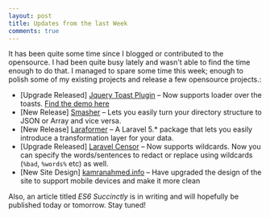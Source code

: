 ```yaml
---
layout: post
title: Updates from the last Week
comments: true
---
```


It has been quite some time since I blogged or contributed to the opensource. I had been quite busy lately and wasn't able to find the time enough to do that. I managed to spare some time this week; enough to polish some of my existing projects and release a few opensource projects.:

- [Upgrade Released] [Jquery Toast Plugin](http://github.com/kamranahmedse/jquery-toast-plugin) &ndash; Now supports loader over the toasts. [Find the demo here](http://kamranahmed.info)
- [New Release] [Smasher](https://github.com/kamranahmedse/smasher) &ndash; Lets you easily turn your directory structure to JSON or Array and vice versa.
- [New Release] [Laraformer](http://github.com/kamranahmedse/laraformer) &ndash; A Laravel 5.* package that lets you easily introduce a transformation layer for your data.
- [Upgrade Released] [Laravel Censor](http://github.com/kamranahmedse/laravel-censor) &ndash; Now supports wildcards. Now you can specify the words/sentences to redact or replace using wildcards (`%bad`, `%words%` etc) as well.
- [New Site Design] [kamranahmed.info](http://kamranahmed.info/) &ndash; Have upgraded the design of the site to support mobile devices and make it more clean

Also, an article titled *ES6 Succinctly* is in writing and will hopefully be published today or tomorrow. Stay tuned!
